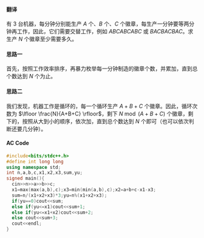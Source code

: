 #### 翻译
有 $3$ 台机器，每分钟分别能生产 $A$ 个、$B$ 个、$C$ 个徽章，每生产一分钟要等两分钟再工作，因此，它们需要交替工作，例如 $ABCABCABC$ 或 $BACBACBAC$。求生产 $N$ 个徽章至少需要多久。

#### 思路一
首先，按照工作效率排序，再暴力枚举每一分钟制造的徽章个数，并累加，直到总个数达到 $N$ 个为止。

#### 思路二
我们发现，机器工作是循环的，每一个循环生产 $A+B+C$ 个徽章。因此，循环次数为 $\lfloor \frac{N}{A+B+C} \rfloor$，剩下 $N \bmod(A+B+C)$ 个徽章，剩下的，按照从大到小的顺序，依次加，直到总个数达到 $N$ 个即可（也可以依次判断还要几分钟）。

#### AC Code
```cpp
#include<bits/stdc++.h>
#define int long long
using namespace std;
int n,a,b,c,x1,x2,x3,sum,yu;
signed main(){
  cin>>n>>a>>b>>c;
  x1=max(max(a,b),c);x3=min(min(a,b),c);x2=a+b+c-x1-x3;
  sum=n/(x1+x2+x3)*3;yu=n%(x1+x2+x3);
  if(yu==0)cout<<sum;
  else if(yu<=x1)cout<<sum+1;
  else if(yu<=x1+x2)cout<<sum+2;
  else cout<<sum+3;
  cout<<endl;
}